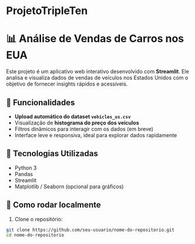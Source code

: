 # ProjetoTripleTen

# 📊 Análise de Vendas de Carros nos EUA

Este projeto é um aplicativo web interativo desenvolvido com **Streamlit**. Ele analisa e visualiza dados de vendas de veículos nos Estados Unidos com o objetivo de fornecer insights rápidos e acessíveis.

## 🚀 Funcionalidades

- **Upload automático do dataset `vehicles_us.csv`**
- Visualização de **histograma do preço dos veículos**
- Filtros dinâmicos para interagir com os dados (em breve)
- Interface leve e responsiva, ideal para explorar dados rapidamente

## 🧰 Tecnologias Utilizadas

- Python 3
- Pandas
- Streamlit
- Matplotlib / Seaborn (opcional para gráficos)

## 📁 Como rodar localmente

1. Clone o repositório:

```bash
git clone https://github.com/seu-usuario/nome-do-repositorio.git
cd nome-do-repositorio

